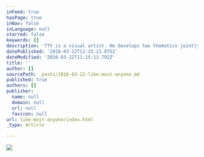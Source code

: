 ```yaml
---
inFeed: true
hasPage: true
inNav: false
inLanguage: null
starred: false
keywords: []
description: 'TTY is a visual artist. He develops two thematics jointly : one of them is about the evolution of the human species and the other one touches upon the nature of artistic act and its future by the integration of virtual creation tools. His main objective is to enquire about the physical dematerialization as a major trend in the contemporary world.'
datePublished: '2016-03-22T11:15:21.075Z'
dateModified: '2016-03-22T11:15:13.792Z'
title: ''
author: []
sourcePath: _posts/2016-03-22-like-most-anyone.md
published: true
authors: []
publisher:
  name: null
  domain: null
  url: null
  favicon: null
url: like-most-anyone/index.html
_type: Article

---
```

![](https://the-grid-user-content.s3-us-west-2.amazonaws.com/e1fb9c61-d9b3-4853-8b17-98a85659267c.jpg)